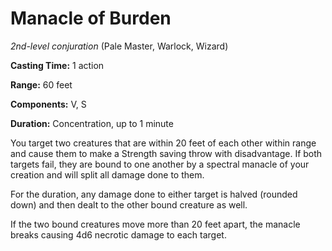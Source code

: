 # Manacle of Burden
*2nd-level conjuration* (Pale Master, Warlock, Wizard)

**Casting Time:** 1 action

**Range:** 60 feet

**Components:** V, S

**Duration:** Concentration, up to 1 minute

You target two creatures that are within 20 feet of each other within range and cause them to make a Strength saving throw with disadvantage. If both targets fail, they are bound to one another by a spectral manacle of your creation and will split all damage done to them.

For the duration, any damage done to either target is halved (rounded down) and then dealt to the other bound creature as well.

If the two bound creatures move more than 20 feet apart, the manacle breaks causing 4d6 necrotic damage to each target.
